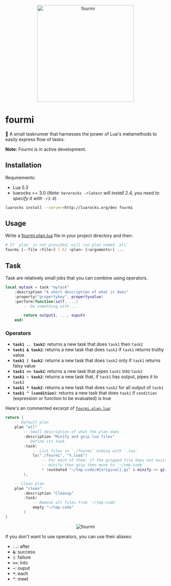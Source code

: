 <p align="center">
    <img src="https://github.com/giann/fourmi/raw/master/assets/logo.png" alt="fourmi" height="304">
</p>


# fourmi
🐜 A small taskrunner that harnesses the power of Lua's metamethods to easily express flow of tasks.

**Note:** Fourmi is in active development.

## Installation

Requirements:
- Lua 5.3
- luarocks >= 3.0 (_Note: `hererocks -rlatest` will install 2.4, you need to specify it with `-r3.0`_)

```bash
luarocks install --server=http://luarocks.org/dev fourmi
```

## Usage

Write a [fourmi.plan.lua](#plan) file in your project directory and then:

```bash
# If `plan` is not provided, will run plan named `all`
fourmi [--file <file>] [-h] <plan> [<arguments>] ...
```

## Task

Task are relatively small jobs that you can combine using operators.

```lua
local mytask = task "mytask"
    :description "A short description of what it does"
    :property("propertykey", propertyvalue)
    :perform(function(self, ...)
        -- Do something with ...

        return output1, ..., ouputn
    end)
```

### Operators

- **`task1 .. task2`**: returns a new task that does `task1` then `task2`
- **`task1 & task2`**: returns a new task that does `task2` if `task1` returns truthy value
- **`task1 | task2`**: returns a new task that does `task2` only if `task1` returns falsy value
- **`task1 >> task2`**: returns a new task that pipes `task1` into `task2`
- **`task1 ~ task2`**: returns a new task that, if `task1` has output, pipes it to `task2`
- **`task1 * task2`**: returns a new task that does `task2` for all output of `task1`
- **`task1 ^ (condition)`**: returns a new task that does `task1` if `condition` (expression or function to be evaluated) is true

Here's an commented excerpt of [`fourmi.plan.lua`](https://github.com/giann/fourmi/blob/master/example-fourmi.plan.lua):

```lua
return {
    -- Default plan
    plan "all"
        -- Small description of what the plan does
        :description "Minify and gzip lua files"
        -- Define its task
        :task(
            -- List files in `./fourmi` ending with `.lua`
            ls("./fourmi", "%.lua$")
                -- For each of them: if the gzipped file does not exist or is older than the original,
                -- minify then gzip then move to `~/tmp-code`
                * (outdated "~/tmp-code/#{original}.gz" & minify >> gzip >> mv "~/tmp-code")
        ),

    -- Clean plan
    plan "clean"
        :description "Cleanup"
        :task(
            -- Remove all files from `~/tmp-code`
            empty "~/tmp-code"
        )
}
```

<p align="center">
    <img src="https://github.com/giann/fourmi/raw/master/assets/result.png" alt="fourmi">
</p>


If you don't want to use operators, you can use their aliases:
- **`..`**: after
- **`&`**: success
- **`|`**: failure
- **`>>`**: into
- **`~`**: ouput
- **`*`**: each
- **`^`**: meet
